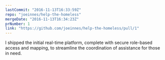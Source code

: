 ```yaml
---
lastCommit: "2016-11-13T16:33:59Z"
repo: "joeinnes/help-the-homeless"
mergeDate: "2016-11-13T16:34:23Z"
prNumber: 1
link: "https://github.com/joeinnes/help-the-homeless/pull/1"
---
```


I shipped the initial real-time platform, complete with secure role-based access and mapping, to streamline the coordination of assistance for those in need.